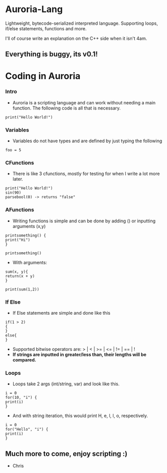 # Auroria-Lang
Lightweight, bytecode-serialized interpreted language. Supporting loops, if/else statements, functions and more.

I'll of course write an explanation on the C++ side when it isn't 4am.

## Everything is buggy, its v0.1!

# Coding in Auroria

### Intro
* Auroria is a scripting language and can work without needing a main function. The
  following code is all that is necessary.

```
print("Hello World!")
```
### Variables
* Variables do not have types and are defined by just typing the following
```
foo = 5
```

### CFunctions
* There is like 3 cfunctions, mostly for testing for when I write a lot more later.
```
print("Hello World!")
sin(90)
parsebool(0) -> returns "false"
```

### AFunctions
* Writing functions is simple and can be done by adding () or inputting arguments (x,y)
```
printsomething() {
print("Hi")
}

printsomething()
```
* With arguments:
```
sum(x, y){
return(x + y)
}

print(sum(1,2))
```

### If Else
* If Else statements are simple and done like this
```
if(1 > 2)
{
}
else{
}
```
* Supported bitwise operators are: > | < | >= | <= | != | == | !
* **If strings are inputted in greater/less than, their lengths will be compared.**

### Loops
* Loops take 2 args (int/string, var) and look like this.
```
i = 0
for(10, "i") {
print(i)
}
```
* And with string iteration, this would print H, e, l, l, o, respectively.
```
i = 0
for("Hello", "i") {
print(i)
}
```

## Much more to come, enjoy scripting :)
- Chris
